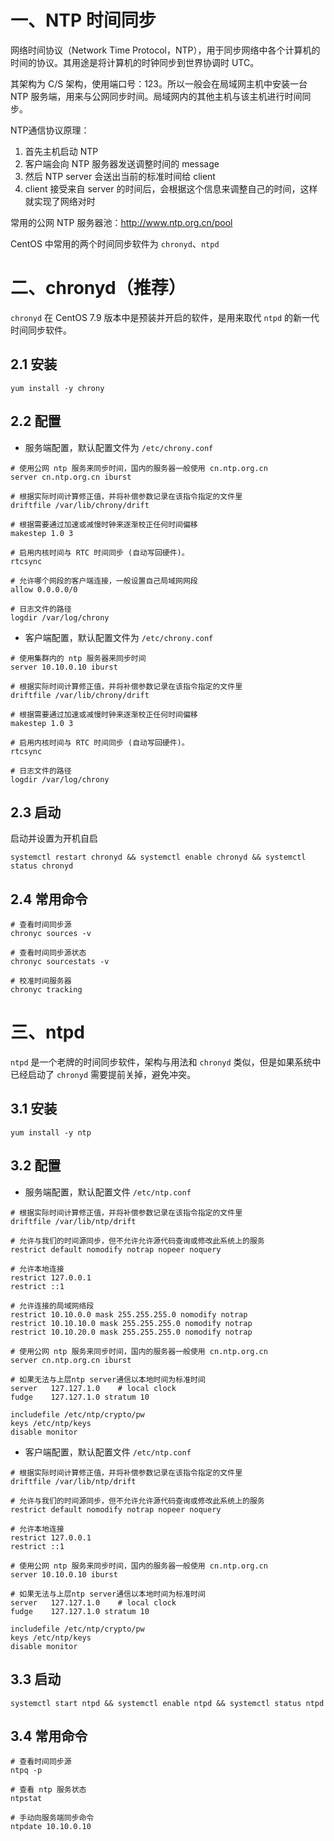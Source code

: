 # 一、NTP 时间同步

网络时间协议（Network Time Protocol，NTP），用于同步网络中各个计算机的时间的协议。其用途是将计算机的时钟同步到世界协调时 UTC。

其架构为 C/S 架构，使用端口号：123。所以一般会在局域网主机中安装一台 NTP 服务端，用来与公网同步时间。局域网内的其他主机与该主机进行时间同步。

NTP通信协议原理：

1. 首先主机启动 NTP
2. 客户端会向 NTP 服务器发送调整时间的 message
3. 然后 NTP server 会送出当前的标准时间给 client
4. client 接受来自 server 的时间后，会根据这个信息来调整自己的时间，这样就实现了网络对时

常用的公网 NTP 服务器池：http://www.ntp.org.cn/pool

CentOS 中常用的两个时间同步软件为 `chronyd`、`ntpd`

# 二、chronyd（推荐）

`chronyd` 在 CentOS 7.9 版本中是预装并开启的软件，是用来取代 `ntpd` 的新一代时间同步软件。

## 2.1 安装

```shell
yum install -y chrony
```

## 2.2 配置

- 服务端配置，默认配置文件为 `/etc/chrony.conf`

```shell
# 使用公网 ntp 服务来同步时间，国内的服务器一般使用 cn.ntp.org.cn
server cn.ntp.org.cn iburst

# 根据实际时间计算修正值，并将补偿参数记录在该指令指定的文件里
driftfile /var/lib/chrony/drift

# 根据需要通过加速或减慢时钟来逐渐校正任何时间偏移
makestep 1.0 3

# 启用内核时间与 RTC 时间同步 (自动写回硬件)。
rtcsync

# 允许哪个网段的客户端连接，一般设置自己局域网网段
allow 0.0.0.0/0

# 日志文件的路径
logdir /var/log/chrony
```

- 客户端配置，默认配置文件为 `/etc/chrony.conf`

```shell
# 使用集群内的 ntp 服务器来同步时间
server 10.10.0.10 iburst

# 根据实际时间计算修正值，并将补偿参数记录在该指令指定的文件里
driftfile /var/lib/chrony/drift

# 根据需要通过加速或减慢时钟来逐渐校正任何时间偏移
makestep 1.0 3

# 启用内核时间与 RTC 时间同步 (自动写回硬件)。
rtcsync

# 日志文件的路径
logdir /var/log/chrony
```

## 2.3 启动

启动并设置为开机自启

```shell
systemctl restart chronyd && systemctl enable chronyd && systemctl status chronyd
```
## 2.4 常用命令

```shell
# 查看时间同步源
chronyc sources -v

# 查看时间同步源状态
chronyc sourcestats -v

# 校准时间服务器
chronyc tracking
```

# 三、ntpd

`ntpd` 是一个老牌的时间同步软件，架构与用法和 `chronyd` 类似，但是如果系统中已经启动了 `chronyd` 需要提前关掉，避免冲突。

## 3.1 安装

```shell
yum install -y ntp
```

## 3.2 配置

- 服务端配置，默认配置文件 `/etc/ntp.conf`

```shell
# 根据实际时间计算修正值，并将补偿参数记录在该指令指定的文件里
driftfile /var/lib/ntp/drift

# 允许与我们的时间源同步，但不允许允许源代码查询或修改此系统上的服务
restrict default nomodify notrap nopeer noquery

# 允许本地连接
restrict 127.0.0.1 
restrict ::1

# 允许连接的局域网络段
restrict 10.10.0.0 mask 255.255.255.0 nomodify notrap
restrict 10.10.10.0 mask 255.255.255.0 nomodify notrap
restrict 10.10.20.0 mask 255.255.255.0 nomodify notrap

# 使用公网 ntp 服务来同步时间，国内的服务器一般使用 cn.ntp.org.cn
server cn.ntp.org.cn iburst

# 如果无法与上层ntp server通信以本地时间为标准时间
server   127.127.1.0    # local clock
fudge    127.127.1.0 stratum 10

includefile /etc/ntp/crypto/pw
keys /etc/ntp/keys
disable monitor
```

- 客户端配置，默认配置文件 `/etc/ntp.conf`

```shell
# 根据实际时间计算修正值，并将补偿参数记录在该指令指定的文件里
driftfile /var/lib/ntp/drift

# 允许与我们的时间源同步，但不允许允许源代码查询或修改此系统上的服务
restrict default nomodify notrap nopeer noquery

# 允许本地连接
restrict 127.0.0.1 
restrict ::1

# 使用公网 ntp 服务来同步时间，国内的服务器一般使用 cn.ntp.org.cn
server 10.10.0.10 iburst

# 如果无法与上层ntp server通信以本地时间为标准时间
server   127.127.1.0    # local clock
fudge    127.127.1.0 stratum 10

includefile /etc/ntp/crypto/pw
keys /etc/ntp/keys
disable monitor
```

## 3.3 启动

```shell
systemctl start ntpd && systemctl enable ntpd && systemctl status ntpd
```

## 3.4 常用命令

```shell
# 查看时间同步源
ntpq -p

# 查看 ntp 服务状态
ntpstat

# 手动向服务端同步命令
ntpdate 10.10.0.10
```

